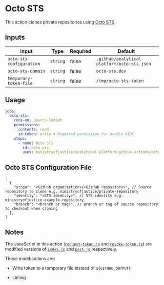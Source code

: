 # Octo STS

This action clones private repositories using [Octo STS](https://github.com/apps/octo-sts)

## Inputs

| Input                    | Type     | Required | Default                                     |
| ------------------------ | -------- | -------- | ------------------------------------------- |
| `octo-sts-configuration` | `string` | false    | `.github/analytical-platform/octo-sts.json` |
| `octo-sts-domain`        | `string` | false    | `octo-sts.dev`                              |
| `temporary-token-file`   | `string` | false    | `/tmp/octo-sts-token`                       |

## Usage

```yaml
jobs:
  octo-sts:
    runs-on: ubuntu-latest
    permissions:
      contents: read
      id-token: write # Required permission for enable OIDC
    steps:
      - name: Octo STS
        id: octo_sts
        uses: ministryofjustice/analytical-platform-github-actions/octo-sts@<commit SHA> # <version>
```

## Octo STS Configuration File

```jsonc
[
  {
    "scope": "<GitHub organisation>/<GitHub repository>", // Source repository to clone e.g. ministryofjustice/private-repository
    "identity": "<STS identity>", // STS identity e.g. ministryofjustice-example-repository
    "branch": "<branch or tag>", // Branch or tag of source repository to checkout when cloning
  },
]
```

## Notes

The JavaScript in this action ([`request-token.js`](/octo-sts/request-token.js) and [`revoke-token.js`](/octo-sts/revoke-token.js)) are modified versions of [`index.js`](https://github.com/octo-sts/action/blob/v1.0.0/index.js) and [`post.js`](https://github.com/octo-sts/action/blob/v1.0.0/post.js) respectively.

These modifications are:

- Write token to a temporary file instead of `${GITHUB_OUTPUT}`

- Linting
